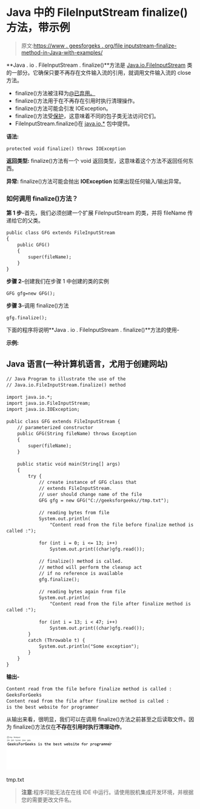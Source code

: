 # Java 中的 FileInputStream finalize()方法，带示例

> 原文:[https://www . geesforgeks . org/file inputstream-finalize-method-in-Java-with-examples/](https://www.geeksforgeeks.org/fileinputstream-finalize-method-in-java-with-examples/)

**Java . io . FileInputStream . finalize()**方法是 [Java.io.FileInputStream](https://www.geeksforgeeks.org/java-io-fileinputstream-class-java/) 类的一部分。它确保只要不再存在文件输入流的引用，就调用文件输入流的 close 方法。

*   finalize()方法被注释为[@已弃用。](https://www.geeksforgeeks.org/the-deprecated-annotation-in-java/#:~:text=The%20%40Deprecated%20annotation%20tells%20the,someone%20tries%20to%20use%20it.&text=Methods%20are%20renamed%20for%20consistency,such%20changes%20pose%20a%20problem.)
*   finalize()方法用于在不再存在引用时执行清理操作。
*   finalize()方法可能会引发 IOException。
*   finalize()方法受[保护](https://www.geeksforgeeks.org/protected-keyword-in-java-with-examples/)，这意味着不同的包子类无法访问它们。
*   FileInputStream.finalize()在 [java.io.*](https://www.geeksforgeeks.org/java-io-packag/) 包中提供。

**语法:**

```
protected void finalize​() throws IOException
```

**返回类型:** finalize()方法有一个 void 返回类型，这意味着这个方法不返回任何东西。

**异常:** finalize()方法可能会抛出 **IOException** 如果出现任何输入/输出异常。

### 如何**调用** finalize()方法？

**第 1 步**–首先，我们必须创建一个扩展 FileInputStream 的类，并将 fileName 传递给它的父类。

```
public class GFG extends FileInputStream
{
    public GFG()
    {
        super(fileName);
    }
}
```

**步骤 2**–创建我们在步骤 1 中创建的类的实例

```
GFG gfg=new GFG();
```

**步骤 3**–调用 finalize()方法

```
gfg.finalize();
```

下面的程序将说明**Java . io . FileInputStream . finalize()**方法的使用-

**示例:**

## Java 语言(一种计算机语言，尤用于创建网站)

```
// Java Program to illustrate the use of the
// Java.io.FileInputStream.finalize() method

import java.io.*;
import java.io.FileInputStream;
import java.io.IOException;

public class GFG extends FileInputStream {
    // parameterized constructor
    public GFG(String fileName) throws Exception
    {
        super(fileName);
    }

    public static void main(String[] args)
    {
        try {
            // create instance of GFG class that 
            // extends FileInputStream.
            // user should change name of the file
            GFG gfg = new GFG("C://geeksforgeeks//tmp.txt");

            // reading bytes from file
            System.out.println(
                "Content read from the file before finalize method is called :");

            for (int i = 0; i <= 13; i++)
                System.out.print((char)gfg.read());

            // finalize() method is called.
            // method will perform the cleanup act 
            // if no reference is available
            gfg.finalize();

            // reading bytes again from file
            System.out.println(
                "Content read from the file after finalize method is called :");

            for (int i = 13; i < 47; i++)
                System.out.print((char)gfg.read());
        }
        catch (Throwable t) {
            System.out.println("Some exception");
        }
    }
}
```

**输出-**

```
Content read from the file before finalize method is called :
GeeksForGeeks
Content read from the file after finalize method is called :
is the best website for programmer
```

从输出来看，很明显，我们可以在调用 finalize()方法之前甚至之后读取文件。因为 finalize()方法仅在**不存在引用时执行清理动作**。

![](img/3a754515c068b0e1f353ad0a4529d08c.png)

tmp.txt

> **注意**:程序可能无法在在线 IDE 中运行。请使用脱机集成开发环境，并根据您的需要更改文件名。